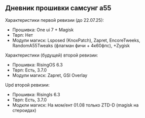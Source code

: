 Дневник прошивки самсунг а55
---

Характеристики первой ревизии (до 22.07.25):
- Прошивка: One ui 7 + Magisk
- Тврп: Нет
- Модули магиск: Lsposed (KnoxPatch), Zapret, EncoreTweeks, RandomA55Tweaks (флагман фичи + 4к60фпс), +Zygisk

Характеристики (будущей) второй ревизии:
- Прошивка: RisingOS 6.3
- Тврп: Есть, 3.7.0
- Модули магиск: Zapret, GSI Overlay

Upd второй ревизии:
- Прошивка: RisingIs 6.3
- Тврп: Есть, 3.7.0
- Модкли магиск: На мом/ент 01.08 только ZTD-D (magisk на стероидах)
